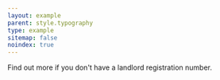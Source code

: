 ```yaml
---
layout: example
parent: style.typography
type: example
sitemap: false
noindex: true
---
```


<p class="ds_small">Find out more if you don't have a landlord registration number.</p>
